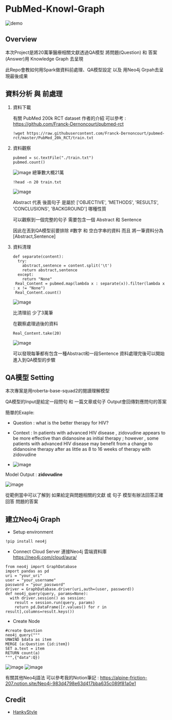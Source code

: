 # PubMed-Knowl-Graph
![demo](https://user-images.githubusercontent.com/70362842/151370302-779ae32c-5a78-44dc-8f11-792b96c47f16.gif)


##  Overview
本次Project是將20萬筆醫療相關文獻透過QA模型 將問題(Question) 和 答案(Answer)用 Knowledge Graph 去呈現

此Repo會教如何用Spark做資料前處理、QA模型設定 以及 用Neo4j Grpah去呈現最後成果

## 資料分析 與 前處理

1. 資料下載
   
   有關 PubMed 200k RCT dataset 作者的介紹 可以參考 : https://github.com/Franck-Dernoncourt/pubmed-rct
   
   ```shell
   !wget https://raw.githubusercontent.com/Franck-Dernoncourt/pubmed-rct/master/PubMed_20k_RCT/train.txt
   ```

2. 資料觀察

   ```shell
   pubmed = sc.textFile("./train.txt")
   pubmed.count()
   ```
   ![image](https://user-images.githubusercontent.com/70362842/151376340-ff4501ab-90a0-46ed-85da-5dd20d233828.png)
   總筆數大概21萬

  
   ```shell
   !head -n 20 train.txt
   ```
   ![image](https://user-images.githubusercontent.com/70362842/151374192-770df96d-2db5-41a6-91ae-f9d1dcec2889.png)
   
   Abstract 代表 後面句子 是屬於 ['OBJECTIVE', 'METHODS', 'RESULTS', 'CONCLUSIONS', 'BACKGROUND'] 哪種性質
   
   可以觀察到一個完整的句子 需要包含一個 Abstract 和 Sentence
   
   因此在丟到QA模型前要排除 #數字 和 空白字串的資料 而且 將一筆資料分為 [Abstract,Sentence]
   
3. 資料清理
   
   ```shell
   def separate(content):
     try:
       abstract,sentence = content.split('\t')
       return abstract,sentence
     except:
       return "None"
    Real_Content = pubmed.map(lambda x : separate(x)).filter(lambda x : x != "None")
    Real_Content.count()
   ```
   ![image](https://user-images.githubusercontent.com/70362842/151378698-9eed11cf-18e1-459d-8309-8f7f7d25c149.png)
   
   比清理前 少了3萬筆

   在觀察處理過後的資料
   ```shell
   Real_Content.take(20)
   ```
   ![image](https://user-images.githubusercontent.com/70362842/151379194-4c7fceab-2ef4-49d6-b32f-69fb38474830.png)
   
   可以發現每筆都有包含一種Abstract和一段Sentence
   資料處理完後可以開始進入到QA模型的步驟

## QA模型 Setting
 本次專案是用roberta-base-squad2的閱讀理解模型 
 
 QA模型的Input是給定一段問句 和 一篇文章或句子 Output會回傳對應問句的答案
 
 簡單的Exaple:
 
   + Question : what is the better therapy for HIV?
   
   + Context  : In patients with advanced HIV disease , zidovudine appears to be more effective than didanosine as initial therapy ; however , some patients with advanced HIV disease may benefit from a change to didanosine therapy after as little as 8 to 16 weeks of therapy with zidovudine
   
   + ![image](https://user-images.githubusercontent.com/70362842/151392874-b4ba9e14-ec00-478c-bd7c-b2463baea0f1.png)

   Model Output : **zidovudine**
   
   ![image](https://user-images.githubusercontent.com/70362842/151392795-d8c41f81-3b7a-4431-83ee-753a497b527a.png)

   從範例當中可以了解到 如果給定與問題相關的文獻 或 句子 
   模型有辦法回答正確回答 問題的答案


## 建立Neo4j Graph

- Setup environment

```shell
!pip install neo4j
```

- Connect Cloud Server 連接Neo4j 雲端資料庫 https://neo4j.com/cloud/aura/

```shell
from neo4j import GraphDatabase
import pandas as pd
uri = "your_uri"
user = "your_username"
password = "your_password"
driver = GraphDatabase.driver(uri,auth=(user, password))
def neo4j_query(query, params=None):
  with driver.session() as session:
    result = session.run(query, params)
    return pd.DataFrame([r.values() for r in result],columns=result.keys())
```
- Create Node 

```shell
#create Question
neo4j_query("""
UNWIND $data as item
MERGE (a:Question {id:item})
SET a.text = item
RETURN count(a)
""",{"data":Q})
```
![image](https://user-images.githubusercontent.com/70362842/151332064-3834e610-e601-4a96-8762-0c87d240a683.png) ![image](https://user-images.githubusercontent.com/70362842/151332176-b13c69b2-c38a-4d84-a59c-8a739fee1283.png)



  有關其他Neo4j語法 可以參考我的Notion筆記 : https://alpine-friction-207.notion.site/Neo4j-983d4798e63d417bba635c089f81a0e1

## Credit

- [HankyStyle](https://github.com/HankyStyle)
